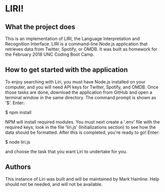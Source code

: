 # LIRI!

## What the project does
This is an implementation of LIRI, the Language Interpretation and Recognition Interface. LIRI is a command-line Node.js application that retrieves data from Twitter, Spotify, or OMDB. It was built as homework for the February 2018 UNC Coding Boot Camp.

## How to get started with the application
To enjoy searching with Liri, you must have Node.js installed on your computer, and you will need API keys for Twitter, Spotify, and OMDB. Once those tasks are done, download the application from GitHub and open a terminal window in the same directory. The command prompt is shown as '$'. Enter:

  $ npm install

NPM will install required modules. You must next create a '.env' file with the required keys; look in the file 'liri.js' (Initializations section) to see how the data should be formatted. After this is completed, you're ready to go! Enter:

  $ node liri.js

and choose the task that you want Liri to undertake for you.

## Authors
This instance of Liri was built and will be maintained by Mark Hainline. Help should not be needed, and will not be available.
